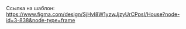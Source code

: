 Ссылка на шаблон:
https://www.figma.com/design/SjHvI8W1yzwJjzyUrCPpsI/House?node-id=3-838&node-type=frame
